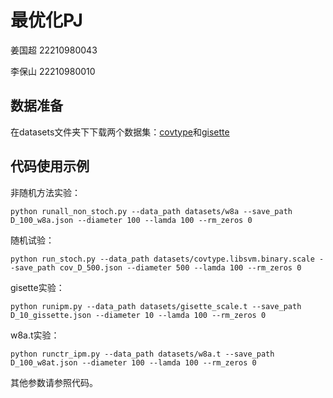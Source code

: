 <!--
 * @Author: HU Zheng
 * @Date: 2023-01-15 13:51:47
 * @LastEditors: HU Zheng
 * @LastEditTime: 2023-01-15 13:53:55
 * @Description: file content
-->

# 最优化PJ

姜国超 22210980043

李保山 22210980010

## 数据准备

在datasets文件夹下下载两个数据集：[covtype](https://drive.google.com/file/d/1lPl1XVZjW5r_aD5i_a_gZtzx24xMscZZ/view?usp=sharing)和[gisette](https://drive.google.com/file/d/1Lhw6rpcZk1Mn2aEgY3Jr_OdcOMtVTOfB/view?usp=sharing)

## 代码使用示例

非随机方法实验：

```shell
python runall_non_stoch.py --data_path datasets/w8a --save_path D_100_w8a.json --diameter 100 --lamda 100 --rm_zeros 0
```

随机试验：

```shell
python run_stoch.py --data_path datasets/covtype.libsvm.binary.scale --save_path cov_D_500.json --diameter 500 --lamda 100 --rm_zeros 0
```

gisette实验：

```shell
python runipm.py --data_path datasets/gisette_scale.t --save_path D_10_gissette.json --diameter 10 --lamda 100 --rm_zeros 0
```

w8a.t实验：

```shell
python runctr_ipm.py --data_path datasets/w8a.t --save_path D_100_w8at.json --diameter 100 --lamda 100 --rm_zeros 0
```

其他参数请参照代码。
